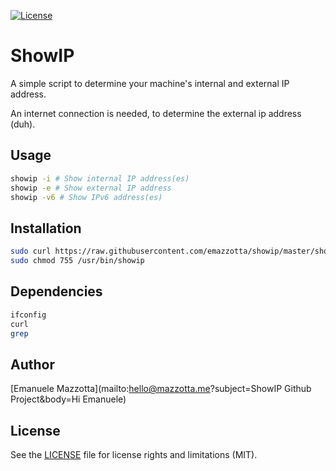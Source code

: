 [![License](http://img.shields.io/:license-mit-blue.svg)](http://doge.mit-license.org)

# ShowIP

A simple script to determine your machine's internal and external IP address.

An internet connection is needed, to determine the external ip address (duh).

## Usage

```sh
showip -i # Show internal IP address(es)
showip -e # Show external IP address
showip -v6 # Show IPv6 address(es)
```

## Installation

```sh
sudo curl https://raw.githubusercontent.com/emazzotta/showip/master/showip > /usr/bin/showip
sudo chmod 755 /usr/bin/showip
```

## Dependencies

```sh
ifconfig
curl
grep
```

## Author

[Emanuele Mazzotta](mailto:hello@mazzotta.me?subject=ShowIP Github Project&body=Hi Emanuele)

## License

See the [LICENSE](LICENSE.md) file for license rights and limitations (MIT).

